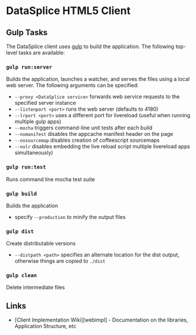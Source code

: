 # DataSplice HTML5 Client #

## Gulp Tasks

The DataSplice client uses [gulp](http://gulpjs.com/) to build the application.
The following top-level tasks are available:

### `gulp run:server`
Builds the application, launches a watcher, and serves the files using a local web server. The following arguments can be specified:
- `--proxy <DataSplice service>` forwards web service requests to the specified server instance
- `--listenport <port>` runs the web server (defaults to 4180)
- `--lrport <port>` uses a different port for livereload (useful when running multiple gulp apps)
- `--mocha` triggers command-line unit tests after each build
- `--nomanifest` disables the appcache manifest header on the page
- `--nosourcemap` disables creation of coffeescript sourcemaps
- `--nolr` disables embedding the live reload script multiple livereload apps simultaneously)

### `gulp run:test`
Runs command line mocha test suite

### `gulp build`
Builds the application
* specify `--production` to minify the output files

### `gulp dist`
Create distributable versions
- `--distpath <path>` specifies an alternate location for the dist output, otherwise things are copied to `./dist`

### `gulp clean`
Delete intermediate files

## Links ##

- [Client Implementation Wiki][webimpl] - Documentation on the libraries,
   Application Structure, etc

